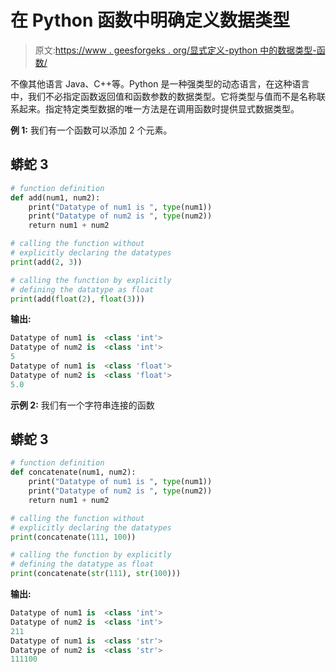 # 在 Python 函数中明确定义数据类型

> 原文:[https://www . geesforgeks . org/显式定义-python 中的数据类型-函数/](https://www.geeksforgeeks.org/explicitly-define-datatype-in-a-python-function/)

不像其他语言 Java、C++等。Python 是一种强类型的动态语言，在这种语言中，我们不必指定函数返回值和函数参数的数据类型。它将类型与值而不是名称联系起来。指定特定类型数据的唯一方法是在调用函数时提供显式数据类型。

**例 1:** 我们有一个函数可以添加 2 个元素。

## 蟒蛇 3

```py
# function definition
def add(num1, num2):
    print("Datatype of num1 is ", type(num1))
    print("Datatype of num2 is ", type(num2))
    return num1 + num2

# calling the function without
# explicitly declaring the datatypes
print(add(2, 3))

# calling the function by explicitly
# defining the datatype as float
print(add(float(2), float(3)))
```

**输出:**

```py
Datatype of num1 is  <class 'int'>
Datatype of num2 is  <class 'int'>
5
Datatype of num1 is  <class 'float'>
Datatype of num2 is  <class 'float'>
5.0

```

**示例 2:** 我们有一个字符串连接的函数

## 蟒蛇 3

```py
# function definition
def concatenate(num1, num2):
    print("Datatype of num1 is ", type(num1))
    print("Datatype of num2 is ", type(num2))
    return num1 + num2

# calling the function without
# explicitly declaring the datatypes
print(concatenate(111, 100))

# calling the function by explicitly
# defining the datatype as float
print(concatenate(str(111), str(100)))
```

**输出:**

```py
Datatype of num1 is  <class 'int'>
Datatype of num2 is  <class 'int'>
211
Datatype of num1 is  <class 'str'>
Datatype of num2 is  <class 'str'>
111100

```